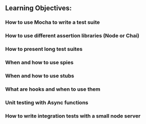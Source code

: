 ## Learning Objectives:

### How to use Mocha to write a test suite
### How to use different assertion libraries (Node or Chai)
### How to present long test suites
### When and how to use spies
### When and how to use stubs
### What are hooks and when to use them
### Unit testing with Async functions
### How to write integration tests with a small node server